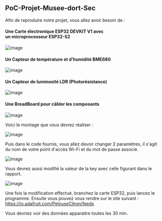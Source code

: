 ## PoC-Projet-Musee-dort-Sec


Afin de reproduire notre projet, vous allez avoir besoin de :
    
#### Une Carte électronique ESP32 DEVKIT V1 avec un microprocesseur ESP32-S2
    
![image](https://user-images.githubusercontent.com/63933712/135761636-f02e6487-7b20-459d-aa06-b5a37c8b5ef2.png)

#### Un Capteur de température et d’humidité BME680 

![image](https://user-images.githubusercontent.com/63933712/135761645-c6300b4a-6afd-4705-810e-140aafaced94.png)


#### Un Capteur de luminosité LDR (Photorésistance) 

![image](https://user-images.githubusercontent.com/63933712/135761701-79914c7f-5aca-4a9a-b619-56854079a67e.png)

#### Une BreadBoard pour câbler les composants
![image](https://user-images.githubusercontent.com/63933712/135761651-e3fca98a-a89f-4101-a7fc-14e14660d2c4.png)




Voici le montage que vous devrez réaliser :

![image](https://user-images.githubusercontent.com/63933712/135760741-20b1009e-1b71-4324-859b-743405da8bcf.png)

Puis dans le code fournis, vous allez devoir changer 2 paramètres, il s'agit du nom de votre point d'accès Wi-Fi et du mot de passe associé.

![image](https://user-images.githubusercontent.com/63933712/135761128-c98f5d52-db42-470c-b28d-c1ee874503c6.png)

Vous devrez aussi modifié la valeur de la key avec celle figurant dans le rapport. 

![image](https://user-images.githubusercontent.com/63933712/135762411-9700b228-dcd1-4bbe-ad65-b342d3623955.png)

Une fois la modification effectué, branchez la carte ESP32, puis lancez le programme. Ensuite vous pouvez vous rendre sur le site suivant : 
https://io.adafruit.com/PelouseCitron/feeds 

Vous devriez voir des données apparaitre toutes les 30 min.





